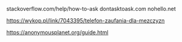 stackoverflow.com/help/how-to-ask
dontasktoask.com
nohello.net




https://wykop.pl/link/7043395/telefon-zaufania-dla-mezczyzn

https://anonymousplanet.org/guide.html
